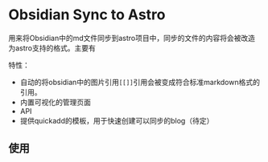 # Obsidian Sync to Astro

用来将Obsidian中的md文件同步到astro项目中，同步的文件的内容将会被改造为astro支持的格式。主要有

特性：

- 自动的将obsidian中的图片引用`[[]]`引用会被变成符合标准markdown格式的引用。
- 内置可视化的管理页面
- API
- 提供quickadd的模板，用于快速创建可以同步的blog（待定）

## 使用
